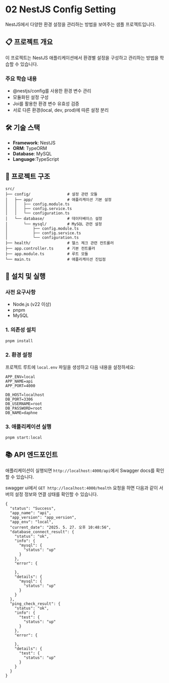 # 02 NestJS Config Setting

NestJS에서 다양한 환경 설정을 관리하는 방법을 보여주는 샘플 프로젝트입니다.

## 📋 프로젝트 개요

이 프로젝트는 NestJS 애플리케이션에서 환경별 설정을 구성하고 관리하는 방법을 학습할 수 있습니다.

### 주요 학습 내용

- @nestjs/config를 사용한 환경 변수 관리
- 모듈화된 설정 구성
- Joi를 활용한 환경 변수 유효성 검증
- 서로 다른 환경(local, dev, prod)에 따른 설정 분리

## 🛠️ 기술 스택

- **Framework**: NestJS
- **ORM**: TypeORM
- **Database**: MySQL
- **Language**:TypeScript

## 📁 프로젝트 구조

```
src/
├── config/                # 설정 관련 모듈
│   ├── app/               # 애플리케이션 기본 설정
│   │   ├── config.module.ts
│   │   ├── config.service.ts
│   │   └── configuration.ts
│   └── database/          # 데이터베이스 설정
│       └── mysql/         # MySQL 관련 설정
│           ├── config.module.ts
│           ├── config.service.ts
│           └── configuration.ts
├── health/                # 헬스 체크 관련 컨트롤러
├── app.controller.ts      # 기본 컨트롤러
├── app.module.ts          # 루트 모듈
└── main.ts                # 애플리케이션 진입점
```

## 🚀 설치 및 실행

### 사전 요구사항

- Node.js (v22 이상)
- pnpm
- MySQL

### 1. 의존성 설치

```bash
pnpm install
```

### 2. 환경 설정

프로젝트 루트에 `local.env` 파일을 생성하고 다음 내용을 설정하세요:

```env
APP_ENV=local
APP_NAME=api
APP_PORT=4000

DB_HOST=localhost
DB_PORT=3306
DB_USERNAME=root
DB_PASSWORD=root
DB_NAME=daphne
```

### 3. 애플리케이션 실행

```bash
pnpm start:local
```

## 📚 API 엔드포인트

애플리케이션이 실행되면 `http://localhost:4000/api`에서 Swagger docs를 확인할 수 있습니다.

swagger ui에서 `GET http://localhost:4000/health` 요청을 하면 다음과 같이 서버의 설정 정보와 연결 상태를 확인할 수 있습니다.

```
{
  "status": "Success",
  "app_name": "api",
  "app_version": "app_version",
  "app_env": "local",
  "current_date": "2025. 5. 27. 오후 10:48:56",
  "database_connect_result": {
    "status": "ok",
    "info": {
      "mysql": {
        "status": "up"
      }
    },
    "error": {

    },
    "details": {
      "mysql": {
        "status": "up"
      }
    }
  },
  "ping_check_result": {
    "status": "ok",
    "info": {
      "test": {
        "status": "up"
      }
    },
    "error": {

    },
    "details": {
      "test": {
        "status": "up"
      }
    }
  }
}
```
